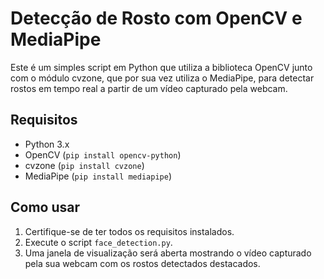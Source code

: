# Detecção de Rosto com OpenCV e MediaPipe

Este é um simples script em Python que utiliza a biblioteca OpenCV junto com o módulo cvzone, que por sua vez utiliza o MediaPipe, para detectar rostos em tempo real a partir de um vídeo capturado pela webcam.

## Requisitos

- Python 3.x
- OpenCV (`pip install opencv-python`)
- cvzone (`pip install cvzone`)
- MediaPipe (`pip install mediapipe`)

## Como usar

1. Certifique-se de ter todos os requisitos instalados.
2. Execute o script `face_detection.py`.
3. Uma janela de visualização será aberta mostrando o vídeo capturado pela sua webcam com os rostos detectados destacados.

